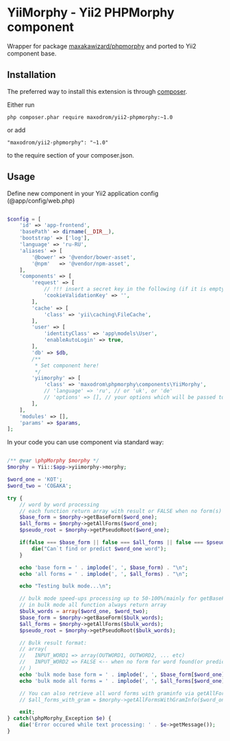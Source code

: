 # YiiMorphy - Yii2 PHPMorphy component

Wrapper for package [maxakawizard/phpmorphy](https://github.com/MAXakaWIZARD/phpmorphy)
and ported to Yii2 component base.

## Installation

The preferred way to install this extension is through [composer](http://getcomposer.org/download/).

Either run

```
php composer.phar require maxodrom/yii2-phpmorphy:~1.0
```

or add

```
"maxodrom/yii2-phpmorphy": "~1.0"
```

to the require section of your composer.json.



## Usage

Define new component in your Yii2 application config (@app/config/web.php)

```php

$config = [
    'id' => 'app-frontend',
    'basePath' => dirname(__DIR__),
    'bootstrap' => ['log'],
    'language' => 'ru-RU',
    'aliases' => [
        '@bower' => '@vendor/bower-asset',
        '@npm'   => '@vendor/npm-asset',
    ],
    'components' => [
        'request' => [
            // !!! insert a secret key in the following (if it is empty) - this is required by cookie validation
            'cookieValidationKey' => '',
        ],
        'cache' => [
            'class' => 'yii\caching\FileCache',
        ],
        'user' => [
            'identityClass' => 'app\models\User',
            'enableAutoLogin' => true,
        ],  
        'db' => $db,
        /**
         * Set component here!
         */
        'yiimorphy' => [
            'class' => 'maxodrom\phpmorphy\components\YiiMorphy',
            // 'language' => 'ru', // or 'uk', or 'de'
            // 'options' => [], // your options which will be passed to \phpMorphy's constructor 
        ],
    ],
    'modules' => [],
    'params' => $params,
];


```

In your code you can use component via standard way:

```php

/** @var \phpMorphy $morphy */
$morphy = Yii::$app->yiimorphy->morphy;

$word_one = 'КОТ';
$word_two = 'СОБАКА';

try {
	// word by word processing
	// each function return array with result or FALSE when no form(s) for given word found(or predicted)
	$base_form = $morphy->getBaseForm($word_one);
	$all_forms = $morphy->getAllForms($word_one);
	$pseudo_root = $morphy->getPseudoRoot($word_one);

	if(false === $base_form || false === $all_forms || false === $pseudo_root) {
		die("Can`t find or predict $word_one word");
	}

	echo 'base form = ' . implode(', ', $base_form) . "\n";
	echo 'all forms = ' . implode(', ', $all_forms) . "\n";

	echo "Testing bulk mode...\n";

	// bulk mode speed-ups processing up to 50-100%(mainly for getBaseForm method)
	// in bulk mode all function always return array
	$bulk_words = array($word_one, $word_two);
	$base_form = $morphy->getBaseForm($bulk_words);
	$all_forms = $morphy->getAllForms($bulk_words);
	$pseudo_root = $morphy->getPseudoRoot($bulk_words);

	// Bulk result format:
	// array(
	//   INPUT_WORD1 => array(OUTWORD1, OUTWORD2, ... etc)
	//   INPUT_WORD2 => FALSE <-- when no form for word found(or predicted)
	// )
	echo 'bulk mode base form = ' . implode(', ', $base_form[$word_one]) . ' ' . implode(', ', $base_form[$word_two]) . "\n";
	echo 'bulk mode all forms = ' . implode(', ', $all_forms[$word_one]) . ' ' . implode(', ', $all_forms[$word_two]) . "\n";

	// You can also retrieve all word forms with graminfo via getAllFormsWithGramInfo method call
	// $all_forms_with_gram = $morphy->getAllFormsWithGramInfo($word_one);

	exit;
} catch(\phpMorphy_Exception $e) {
	die('Error occured while text processing: ' . $e->getMessage());
}


```
